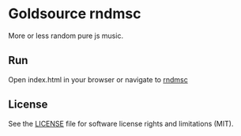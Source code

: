 # Goldsource rndmsc
More or less random pure js music.

## Run
Open index.html in your browser or navigate to [rndmsc](https://rnd7.github.io/rndmsc/)

## License

See the [LICENSE](LICENSE.md) file for software license rights and limitations (MIT).
